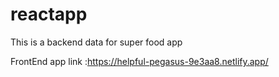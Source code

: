 # reactapp
This is a backend data for super food app


FrontEnd app link :https://helpful-pegasus-9e3aa8.netlify.app/
